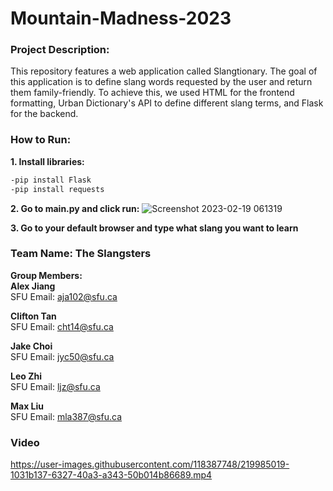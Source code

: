 # Mountain-Madness-2023
### Project Description:
This repository features a web application called Slangtionary. The goal of this application is to define slang words requested by the user and return them family-friendly. To achieve this, we used HTML for the frontend formatting, Urban Dictionary's API to define different slang terms, and Flask for the backend.

### How to Run:
**1. Install libraries:**
```bash 
-pip install Flask
-pip install requests
```
**2. Go to main.py and click run:**
![Screenshot 2023-02-19 061319](https://user-images.githubusercontent.com/118387748/219953761-14bab756-4fda-4041-bda3-080edd495819.png)

**3. Go to your default browser and type what slang you want to learn**

### Team Name: The Slangsters

**Group Members:**  
**Alex Jiang**  
SFU Email: aja102@sfu.ca

**Clifton Tan**  
SFU Email: cht14@sfu.ca

**Jake Choi**  
SFU Email: jyc50@sfu.ca

**Leo Zhi**  
SFU Email: ljz@sfu.ca

**Max Liu**  
SFU Email: mla387@sfu.ca

### Video


https://user-images.githubusercontent.com/118387748/219985019-1031b137-6327-40a3-a343-50b014b86689.mp4

